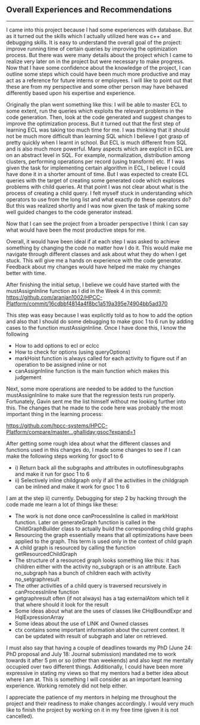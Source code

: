 Overall Experiences and Recommendations
----------------------------------------
----------------------------------------

I came into this project because I had some experiences with database. But as it turned out the skills which I actually utilized here was c++ and debugging skills. It is easy to understand the overall goal of the project: improve running time of certain queries by improving the optimization process. But there was were many details about the project which I came to realize very later on in the project but were necessary to make progress. Now that I have some confidence about the knowledge of the project, I can outline some steps which could have been much more productive and may act as a reference for future interns or employees. I will like to point out that these are from my perspective and some other person may have behaved differently based upon his expertise and experience. 

Originally the plan went something like this: I will be able to master ECL to some extent, run the queries which exploits the relevant problems in the code generation. Then, look at the code generated and suggest changes to improve the optimization process. But it turned out that the first step of learning ECL was taking too much time for me. I was thinking that it should not be much more difficult than learning SQL which I believe I got grasp of pretty quickly when I learnt in school. But ECL is much different from SQL and is also much more powerful. Many aspects which are explicit in ECL are on an abstract level in SQL. For example, normalization, distribution among clusters, performing operations per record (using transform) etc. If I was given the task for implementing certain algorithm in ECL, I believe I could have done it in a shorter amount of time. But I was expected to create ECL queries with the target of creating some generated code which exploses problems with child queries. At that point I was not clear about what is the process of creating a child query. I felt myself stuck in understanding which operators to use from the long list and what exactly do these operators do? But this was realized shortly and I was now given the task of making some well guided changes to the code generator instead. 

Now that I can see the project from a broader perspective I think I can say what would have been the most productive steps for me. 

Overall, it would have been ideal if at each step I was asked to achieve something by changing the code no matter how I do it. This would make me  navigate through different classes and ask about what they do when I get stuck. This will give me a hands on experience with the code generator. Feedback about my changes would have helped me make my changes better with time.

After finishing the initial setup, I believe we could have started with the mustAssignInline function as I did in the Week 4 in this commit:
https://github.com/aranjan1002/HPCC-Platform/commit/16cdbbf4814a4f8bc1a519a395e74904bb5ad370

This step was easy because I was explicitly told as to how to add the option and also that I should do some debugging to make gsoc 1 to 6 run by adding cases to the function mustAssignInline. Once I have done this, I know the following
* How to add options to ecl or eclcc
* How to check for options (using queryOptions)
* markHoist function is always called for each activity to figure out if an operation to be assigned inline or not
* canAssignInline function is the main function which makes this judgement

Next, some more operations are needed to be added to the function mustAssignInline to make sure that the regression tests run properly. Fortunately, Gavin sent me the list himself without me looking further into this. The changes that he made to the code here was probably the most important thing in the learning process:

https://github.com/hpcc-systems/HPCC-Platform/compare/master...ghalliday:gsoc?expand=1

After getting some rough idea about what the different classes and functions used in this changes do, I made some changes to see if I can make the following steps working for gsoc1 to 6
* i) Return back all the subgraphs and attributes in outoflinesubgraphs and make it run for gsoc 1 to 6
* ii) Selectively inline childgraph only if all the activities in the childgraph can be inlined and make it work for gsoc 1 to 6

I am at the step ii) currently. Debugging for step 2 by hacking through the code made me learn a lot of things like these:
* The work is not done once canProcessInline is called in markHoist function. Later on generateGraph function is called in the ChildGraphBuilder class to actually build the corresponding child graphs
* Resourcing the graph essentially means that all optimizations have been applied to the graph. This term is used only in the context of child graph
* A child graph is resourced by calling the function getResourcedChildGraph
* The structure of a resourced graph looks something like this: it has children either with the activity no_subgraph or is an attribute. Each no_subgraph has a bunch of children each with activity no_setgraphresult
* The other activities of a child query is traversed recursively in canProcessInline function
* getgraphresult often (if not always) has a tag externalAtom which tell it that where should it look for the result
* Some ideas about what are the uses of classes like CHqlBoundExpr and HqlExpressionArray 
* Some ideas about the use of LINK and Owned classes
* ctx contains some important information about the current context. It can be updated with result of subgraph and later on retrieved.

I must also say that having a couple of deadlines towards my PhD (June 24: PhD proposal and July 18: Journal submission) mandated me to work towards it after 5 pm or so (other than weekends) and also kept me mentally occupied over two different things. Additionally, I could have been more expressive in stating my views so that my mentors had a better idea about where I am at. This is something I will consider as an important learning experience. Working remotely did not help either.

I appreciate the patience of my mentors in helping me throughout the project and their readiness to make changes accordingly. I would very much like to finish the project by working on it in my free time (given it is not cancelled). 
